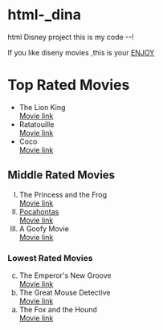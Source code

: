 # html-_dina
html Disney project
this is my code
--!
<!DOCTYPE html>
<html>
    <head>
        <title>Disney</title>
        <meta charset="UTF-8"/>
        <meta name="description" content="Welcome in Disney World"/>
    </head>
    <body>
        <p>If you like diseny movies ,this is your <u>ENJOY</u></p>
        <h1><b>Top Rated Movies</b></h1>
        <ul>
            <li>The Lion King</li>
            <a href="https://www.imdb.com/title/tt0110357/" target="_blank" title="go to movie">Movie link</a>
            <li>Ratatouille</li>
            <a href="https://www.imdb.com/title/tt0382932/" target="_blank" title="go to movie">Movie link</a>
            <li>Coco</li>
            <a href="https://www.imdb.com/title/tt2380307/" target="_blank" title="go to movie">Movie link</a>
        </ul>
        <h2><b>Middle Rated Movies</b></h2>
         <ol type="I" start="1">
            <li>The Princess and the Frog</li>
            <a href="https://www.imdb.com/title/tt0780521/?ref_=ls_t_2" target="_blank" title="go to movie">Movie link</a>
             <li><ins>Pocahontas </ins></li>
             <a href="https://www.imdb.com/title/tt0114148/?ref_=ls_t_6" target="_blank" title="go to movie">Movie link</a>
            <li>A Goofy Movie</li>
            <a href="https://www.imdb.com/title/tt0113198/?ref_=ls_t_13" target="_blank" title="go to movie">Movie link</a>  
         </ol>
          <h3><b>Lowest Rated Movies</b></h3>
          <ol type="a" reversed>
            <li>The Emperor's New Groove </li>
            <a href="https://www.imdb.com/title/tt0120917/?ref_=ls_t_26"target="_blank" title="go to movie">Movie link</a> 
            <li>The Great Mouse Detective</li> 
            <a href="https://www.imdb.com/title/tt0091149/?ref_=ls_t_32"target="_blank" title="go to movie">Movie link</a>
             <li>The Fox and the Hound</li>  
            <a href="https://www.imdb.com/title/tt0082406/?ref_=ls_t_37"target="_blank" title="go to movie">Movie link</a>  
          </ol>
    </body>
</html
  --!
